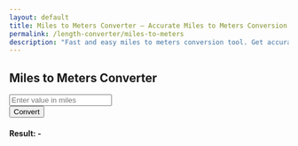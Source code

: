 ```yaml
---
layout: default
title: Miles to Meters Converter – Accurate Miles to Meters Conversion
permalink: /length-converter/miles-to-meters
description: "Fast and easy miles to meters conversion tool. Get accurate results for athletics, distances, and scientific calculations."
---
```



<div class="container p-4">
    <div class="card shadow-lg p-4 col-12 col-sm-8 col-md-6">
        <h2 class="text-center mb-4">Miles to Meters Converter</h2>
        <div class="mb-3">
            <input type="number" id="inputValue" class="form-control shadow" placeholder="Enter value in miles">
        </div>
        <button class="btn btn-primary btn-shadow w-100" onclick="convert()">Convert</button>
        <div class="mt-3">
            <h4>Result: <span id="result">-</span></h4>
        </div>
    </div>
</div>

<script>
    function convert() {
        let inputValue = document.getElementById("inputValue").value;
        let resultElement = document.getElementById("result");

        if (inputValue === "" || isNaN(inputValue)) {
            resultElement.innerText = "Please enter a valid number";
            return;
        }

        let result = inputValue * 1609.34; // Convert miles to meters
        resultElement.innerText = result.toFixed(2) + " meters";
    }
</script>
